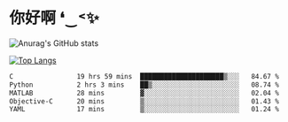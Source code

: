 # 你好啊 ❛‿˂✨

![Anurag's GitHub stats](https://github-readme-stats.vercel.app/api?username=ZombieFly&count_private=true&show_icons=true)

[![Top Langs](https://github-readme-stats.vercel.app/api/top-langs/?username=ZombieFly&layout=compact&count_private=true&hide=Ruby,makefile)](https://github.com/anuraghazra/github-readme-stats)

<!--START_SECTION:waka-->

```txt
C                19 hrs 59 mins  █████████████████████▒░░░   84.67 %
Python           2 hrs 3 mins    ██▒░░░░░░░░░░░░░░░░░░░░░░   08.74 %
MATLAB           28 mins         ▓░░░░░░░░░░░░░░░░░░░░░░░░   02.04 %
Objective-C      20 mins         ▒░░░░░░░░░░░░░░░░░░░░░░░░   01.43 %
YAML             17 mins         ▒░░░░░░░░░░░░░░░░░░░░░░░░   01.24 %
```

<!--END_SECTION:waka-->
